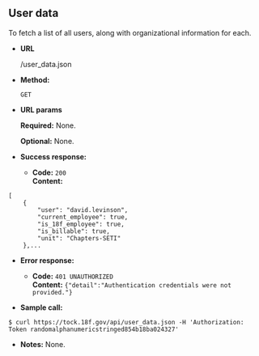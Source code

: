 **User data**
----
To fetch a list of all users, along with organizational information for each.

* **URL**

  /user_data.json

* **Method:**

  `GET`
  
*  **URL params**

   **Required:**
   None.
   
   **Optional:**
   None.

* **Success response:**

  * **Code:** `200` <br />
    **Content:** 
```
[
    {
        "user": "david.levinson",
        "current_employee": true,
        "is_18f_employee": true,
        "is_billable": true,
        "unit": "Chapters-SETI"
    },...
```
 
* **Error response:**

  * **Code:** `401 UNAUTHORIZED` <br />
    **Content:** `{"detail":"Authentication credentials were not provided."}`

* **Sample call:**

```
$ curl https://tock.18f.gov/api/user_data.json -H 'Authorization: Token randomalphanumericstringed854b18ba024327'
```

* **Notes:** None.
 
